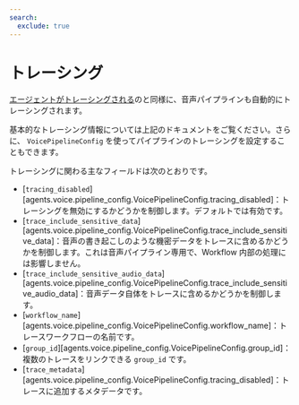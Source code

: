 ```yaml
---
search:
  exclude: true
---
```

# トレーシング

[エージェントがトレーシングされる](../tracing.md)のと同様に、音声パイプラインも自動的にトレーシングされます。

基本的なトレーシング情報については上記のドキュメントをご覧ください。さらに、 `VoicePipelineConfig` を使ってパイプラインのトレーシングを設定することもできます。

トレーシングに関わる主なフィールドは次のとおりです。

-   [`tracing_disabled`][agents.voice.pipeline_config.VoicePipelineConfig.tracing_disabled]：トレーシングを無効にするかどうかを制御します。デフォルトでは有効です。  
-   [`trace_include_sensitive_data`][agents.voice.pipeline_config.VoicePipelineConfig.trace_include_sensitive_data]：音声の書き起こしのような機密データをトレースに含めるかどうかを制御します。これは音声パイプライン専用で、Workflow 内部の処理には影響しません。  
-   [`trace_include_sensitive_audio_data`][agents.voice.pipeline_config.VoicePipelineConfig.trace_include_sensitive_audio_data]：音声データ自体をトレースに含めるかどうかを制御します。  
-   [`workflow_name`][agents.voice.pipeline_config.VoicePipelineConfig.workflow_name]：トレースワークフローの名前です。  
-   [`group_id`][agents.voice.pipeline_config.VoicePipelineConfig.group_id]：複数のトレースをリンクできる `group_id` です。  
-   [`trace_metadata`][agents.voice.pipeline_config.VoicePipelineConfig.tracing_disabled]：トレースに追加するメタデータです。